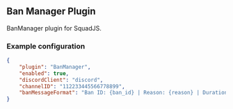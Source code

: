 ## Ban Manager Plugin
BanManager plugin for SquadJS.

### Example configuration
```json
{
    "plugin": "BanManager",
    "enabled": true,
    "discordClient": "discord",
    "channelID": "112233445566778899",
    "banMessageFormat": "Ban ID: {ban_id} | Reason: {reason} | Duration: {duration}"
}
```
